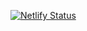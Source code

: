 [![Netlify Status](https://api.netlify.com/api/v1/badges/d625af62-ab2e-44df-874e-4fc8dd2f312b/deploy-status)](https://app.netlify.com/projects/jigisha/deploys)
